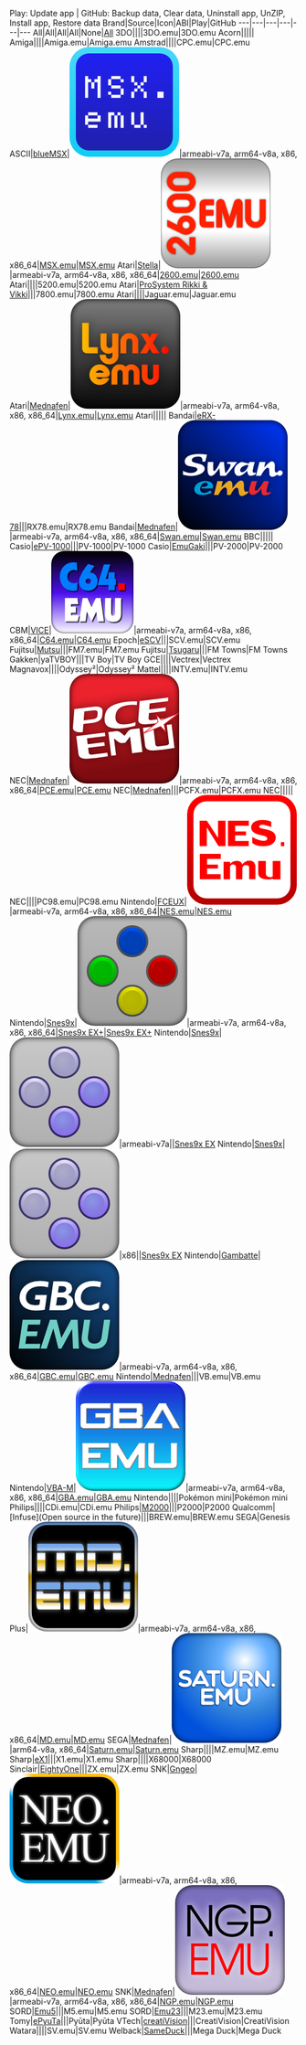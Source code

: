 Play: Update app | GitHub: Backup data, Clear data, Uninstall app, UnZIP, Install app, Restore data
Brand|Source|Icon|ABI|Play|GitHub
---|---|---|---|---|---
All|All|All|All|None|[All](https://github.com/Rakashazi/emu-ex-plus-alpha/releases/download/Pre-release/EX-Emulators.zip)
3DO||||3DO.emu|3DO.emu
Acorn|||||
Amiga||||Amiga.emu|Amiga.emu
Amstrad||||CPC.emu|CPC.emu
ASCII|[blueMSX](https://sourceforge.net/projects/bluemsx/)|![MSX.emu](./MSX.emu/res/icons/icon-192.png)|armeabi-v7a, arm64-v8a, x86, x86_64|[MSX.emu](https://play.google.com/store/apps/details?id=com.explusalpha.MsxEmu)|[MSX.emu](https://github.com/Rakashazi/emu-ex-plus-alpha/releases/download/Pre-release/MsxEmu.zip)
Atari|[Stella](https://github.com/stella-emu/stella)|![2600.emu](./2600.emu/res/icons/icon-192.png)|armeabi-v7a, arm64-v8a, x86, x86_64|[2600.emu](https://play.google.com/store/apps/details?id=com.explusalpha.A2600Emu)|[2600.emu](https://github.com/Rakashazi/emu-ex-plus-alpha/releases/download/Pre-release/2600Emu.zip)
Atari||||5200.emu|5200.emu
Atari|[ProSystem Rikki & Vikki](https://github.com/tachimarten/ProSystem1_3/tree/rikki)|||7800.emu|7800.emu
Atari||||Jaguar.emu|Jaguar.emu
Atari|[Mednafen](https://github.com/mednafen/mednafen.github.io)|![Lynx.emu](./Lynx.emu/res/icons/icon-192.png)|armeabi-v7a, arm64-v8a, x86, x86_64|[Lynx.emu](https://play.google.com/store/apps/details?id=com.explusalpha.LynxEmu)|[Lynx.emu](https://github.com/Rakashazi/emu-ex-plus-alpha/releases/download/Pre-release/LynxEmu.zip)
Atari|||||
Bandai|[eRX-78](http://takeda-toshiya.my.coocan.jp/rx78/index.html)|||RX78.emu|RX78.emu
Bandai|[Mednafen](https://github.com/mednafen/mednafen.github.io)|![Swan.emu](./Swan.emu/res/icons/icon-192.png)|armeabi-v7a, arm64-v8a, x86, x86_64|[Swan.emu](https://play.google.com/store/apps/details?id=com.explusalpha.SwanEmu)|[Swan.emu](https://github.com/Rakashazi/emu-ex-plus-alpha/releases/download/Pre-release/SwanEmu.zip)
BBC|||||
Casio|[ePV-1000](http://takeda-toshiya.my.coocan.jp/pv1000/index.html)|||PV-1000|PV-1000
Casio|[EmuGaki](http://takeda-toshiya.my.coocan.jp/pv2000/index.html)|||PV-2000|PV-2000
CBM|[VICE](https://sourceforge.net/projects/vice-emu/)|![C64.emu](./C64.emu/res/icons/icon-144.png)|armeabi-v7a, arm64-v8a, x86, x86_64|[C64.emu](https://play.google.com/store/apps/details?id=com.explusalpha.C64Emu)|[C64.emu](https://github.com/Rakashazi/emu-ex-plus-alpha/releases/download/Pre-release/C64Emu.zip)
Epoch|[eSCV](http://takeda-toshiya.my.coocan.jp/scv/index.html)|||SCV.emu|SCV.emu
Fujitsu|[Mutsu](https://github.com/captainys/77AVEMU)|||FM7.emu|FM7.emu
Fujitsu|[Tsugaru](https://github.com/captainys/TOWNSEMU)|||FM Towns|FM Towns
Gakken|yaTVBOY|||TV Boy|TV Boy
GCE||||Vectrex|Vectrex
Magnavox||||Odyssey²|Odyssey²
Mattel||||INTV.emu|INTV.emu
NEC|[Mednafen](https://github.com/mednafen/mednafen.github.io)|![PCE.emu](./PCE.emu/res/icons/icon-192.png)|armeabi-v7a, arm64-v8a, x86, x86_64|[PCE.emu](https://play.google.com/store/apps/details?id=com.PceEmu)|[PCE.emu](https://github.com/Rakashazi/emu-ex-plus-alpha/releases/download/Pre-release/PceEmu.zip)
NEC|[Mednafen](https://github.com/mednafen/mednafen.github.io)|||PCFX.emu|PCFX.emu
NEC|||||
NEC||||PC98.emu|PC98.emu
Nintendo|[FCEUX](https://github.com/TASEmulators/fceux)|![NES.emu](./NES.emu/res/icons/icon-192.png)|armeabi-v7a, arm64-v8a, x86, x86_64|[NES.emu](https://play.google.com/store/apps/details?id=com.explusalpha.NesEmu)|[NES.emu](https://github.com/Rakashazi/emu-ex-plus-alpha/releases/download/Pre-release/NesEmu.zip)
Nintendo|[Snes9x](https://github.com/snes9xgit/snes9x)|![Snes9x EX+](./Snes9x/res/icons/icon-192.png)|armeabi-v7a, arm64-v8a, x86, x86_64|[Snes9x EX+](https://play.google.com/store/apps/details?id=com.explusalpha.Snes9xPlus)|[Snes9x EX+](https://github.com/Rakashazi/emu-ex-plus-alpha/releases/download/Pre-release/Snes9xEXPlus.zip)
Nintendo|[Snes9x](https://github.com/snes9xgit/snes9x)|![Snes9x EX](./Snes9x/1.43/res/icons/icon-192.png)|armeabi-v7a||[Snes9x EX](https://github.com/Rakashazi/emu-ex-plus-alpha/releases/download/Pre-release/Snes9xEX-9.zip)
Nintendo|[Snes9x](https://github.com/snes9xgit/snes9x)|![Snes9x EX](./Snes9x/1.43/res/icons/icon-192.png)|x86||[Snes9x EX](https://github.com/Rakashazi/emu-ex-plus-alpha/releases/download/Pre-release/Snes9xEX-15.zip)
Nintendo|[Gambatte](https://sourceforge.net/projects/gambatte/)|![GBC.emu](./GBC.emu/res/icons/icon-192.png)|armeabi-v7a, arm64-v8a, x86, x86_64|[GBC.emu](https://play.google.com/store/apps/details?id=com.explusalpha.GbcEmu)|[GBC.emu](https://github.com/Rakashazi/emu-ex-plus-alpha/releases/download/Pre-release/GbcEmu.zip)
Nintendo|[Mednafen](https://github.com/mednafen/mednafen.github.io)|||VB.emu|VB.emu
Nintendo|[VBA-M](https://github.com/visualboyadvance-m/visualboyadvance-m)|![GBA.emu](./GBA.emu/res/icons/icon-192.png)|armeabi-v7a, arm64-v8a, x86, x86_64|[GBA.emu](https://play.google.com/store/apps/details?id=com.explusalpha.GbaEmu)|[GBA.emu](https://github.com/Rakashazi/emu-ex-plus-alpha/releases/download/Pre-release/GbaEmu.zip)
Nintendo||||Pokémon mini|Pokémon mini
Philips||||CDi.emu|CDi.emu
Philips|[M2000](https://github.com/p2000t/M2000)|||P2000|P2000
Qualcomm|[Infuse](Open source in the future)|||BREW.emu|BREW.emu
SEGA|Genesis Plus|![MD.emu](./MD.emu/res/icons/icon-192.png)|armeabi-v7a, arm64-v8a, x86, x86_64|[MD.emu](https://play.google.com/store/apps/details?id=com.explusalpha.MdEmu)|[MD.emu](https://github.com/Rakashazi/emu-ex-plus-alpha/releases/download/Pre-release/MdEmu.zip)
SEGA|[Mednafen](https://github.com/mednafen/mednafen.github.io)|![Saturn.emu](./Saturn.emu/res/icons/icon-192.png)|arm64-v8a, x86_64|[Saturn.emu](https://play.google.com/store/apps/details?id=com.explusalpha.SaturnEmu)|[Saturn.emu](https://github.com/Rakashazi/emu-ex-plus-alpha/releases/download/Pre-release/SaturnEmu.zip)
Sharp||||MZ.emu|MZ.emu
Sharp|[eX1](http://takeda-toshiya.my.coocan.jp/x1twin/index.html)|||X1.emu|X1.emu
Sharp||||X68000|X68000
Sinclair|[EightyOne](https://sourceforge.net/projects/eightyone-sinclair-emulator/)|||ZX.emu|ZX.emu
SNK|[Gngeo](https://github.com/pepone42/gngeo)|![NEO.emu](./NEO.emu/res/icons/icon-192.png)|armeabi-v7a, arm64-v8a, x86, x86_64|[NEO.emu](https://play.google.com/store/apps/details?id=com.explusalpha.NeoEmu)|[NEO.emu](https://github.com/Rakashazi/emu-ex-plus-alpha/releases/download/Pre-release/NeoEmu.zip)
SNK|[Mednafen](https://github.com/mednafen/mednafen.github.io)|![NGP.emu](./NGP.emu/res/icons/icon-192.png)|armeabi-v7a, arm64-v8a, x86, x86_64|[NGP.emu](https://play.google.com/store/apps/details?id=com.explusalpha.NgpEmu)|[NGP.emu](https://github.com/Rakashazi/emu-ex-plus-alpha/releases/download/Pre-release/NgpEmu.zip)
SORD|[Emu5](http://takeda-toshiya.my.coocan.jp/m5/index.html)|||M5.emu|M5.emu
SORD|[Emu23](http://takeda-toshiya.my.coocan.jp/m23/index.html)|||M23.emu|M23.emu
Tomy|[ePyuTa](http://takeda-toshiya.my.coocan.jp/pyuta/index.html)|||Pyūta|Pyūta
VTech|[creatiVision](https://sourceforge.net/projects/creativisionemulator/)|||CreatiVision|CreatiVision
Watara||||SV.emu|SV.emu
Welback|[SameDuck](https://github.com/LIJI32/SameBoy/tree/SameDuck)|||Mega Duck|Mega Duck

